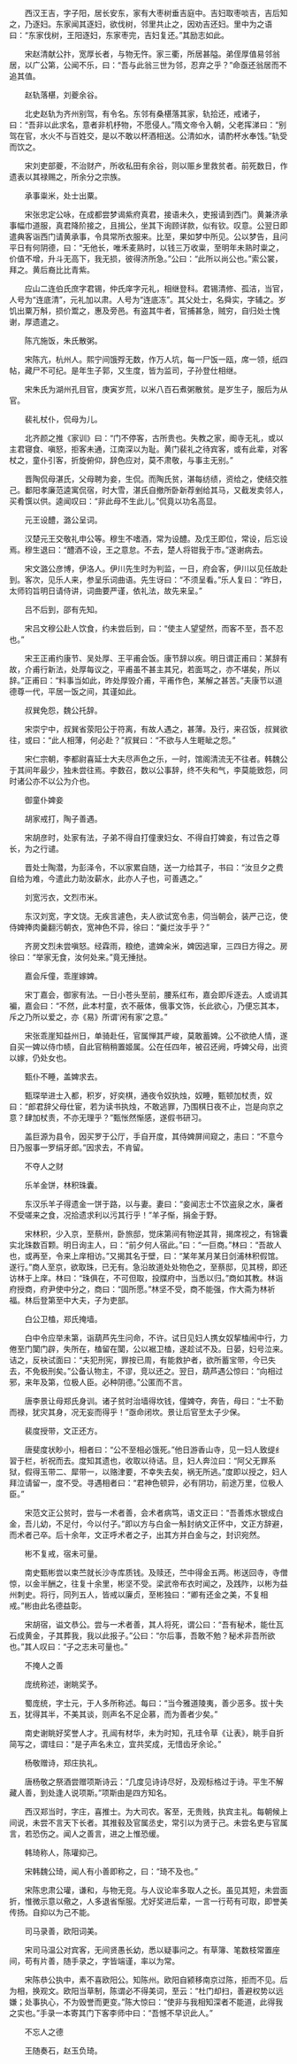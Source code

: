 <!-- { "loadSidebar": true } -->
　　西汉王吉，字子阳，居长安东，家有大枣树垂吉庭中。吉妇取枣啖吉，吉后知之，乃逐妇。东家闻其逐妇，欲伐树，邻里共止之，因劝吉还妇。里中为之语曰：“东家伐树，王阳逐妇，东家枣完，吉妇复还。”其励志如此。

　　宋赵清献公抃，宽厚长者，与物无忤。家三衢，所居甚隘。弟侄厚值易邻翁居，以广公第，公闻不乐，曰：“吾与此翁三世为邻，忍弃之乎？”命亟还翁居而不追其值。

　　赵轨落椹，刘夔余谷。

　　北史赵轨为齐州别驾，有令名。东邻有桑椹落其家，轨拾还，戒诸子，曰：“吾非以此求名，意者非机杼物，不愿侵人。”隋文帝令入朝，父老挥涕曰：“别驾在官，水火不与百姓交，是以不敢以杯酒相送。公清如水，请酌杯水奉饯。”轨受而饮之。

　　宋刘吏部夔，不治财产，所收私田有余谷，则以赈乡里救贫者。前死数日，作遗表以其禄赐之，所余分之宗族。

　　承事粜米，处士出粟。

　　宋张忠定公咏，在成都尝梦谒紫府真君，接语未久，吏报请到西门。黄兼济承事幅巾道服，真君降阶接之，且揖公，坐其下询顾详款，似有钦。叹意。公翌日即遣典客诣西门请黄承事，令具常所衣服来。比至，果如梦中所见。公以梦告，且问平日有何阴德，曰：“无他长，唯禾麦熟时，以钱三万收粜，至明年未熟时粜之，价值不增，升斗无高下，我无损，彼得济所急。”公曰：“此所以尚公也。”索公裳，拜之。黄后裔比比青紫。

　　应山二连伯氏庶字君锡，仲氏庠字元礼，相继登科。君锡清修、孤洁，当官，人号为“连底清”，元礼加以肃。人号为“连底冻”。其父处士，名舜实，字辅之。岁饥出粟万斛，损价鬻之，惠及旁邑。有盗其牛者，官捕甚急，贼穷，自归处士愧谢，厚遗遣之。

　　陈亢施饭，朱氏散粥。

　　宋陈亢，杭州人。熙宁间饿殍无数，作万人坑，每一尸饭一瓯，席一领，纸四帖，藏尸不可纪。是年生子郭，又生度，皆为监司，子孙登仕相继。

　　宋朱氏为湖州孔目官，庚寅岁荒，以米八百石煮粥散贫。是岁生子，服后为从官。

　　裴礼杖仆，侃母为儿。

　　北齐颜之推《家训》曰：“门不停客，古所贵也。失教之家，阍寺无礼，或以主君寝食、嗔怒，拒客未通，江南深以为耻。黄门裴礼之待宾客，或有此辈，对客杖之，童仆引客，折旋俯仰，辞色应对，莫不肃敬，与事主无别。”

　　晋陶侃母湛氏，父母聘为妾，生侃。而陶氏贫，湛每纺绩，资给之，使结交胜己。鄱阳孝廉范逵寓侃宿，时大雪，湛氏自撤所卧新荐剉给其马，又截发卖邻人，买肴馔以供。逵闻叹曰：“非此母不生此儿。”侃竟以功名高显。

　　元王设醴，潞公呈词。

　　汉楚元王交敬礼申公等。穆生不嗜酒，常为设醴。及戊王即位，常设，后忘设焉。穆生退曰：“醴酒不设，王之意怠。不去，楚人将钳我于市。”遂谢病去。

　　宋文潞公彦博，伊洛人。伊川先生时为判监，一日，府会客，伊川以见任故赴到。客次，见乐人来，参呈乐词曲语。先生讶曰：“不须呈看。”乐人复曰：“昨日，太师钧旨明日请侍讲，词曲要严谨，依礼法，故先来呈。”

　　吕不后到，邵有先知。

　　宋吕文穆公赴人饮食，约未尝后到，曰：“使主人望望然，而客不至，吾不忍也。”

　　宋王正甫约康节、吴处厚、王平甫会饭。康节辞以疾。明日谓正甫曰：某辞有故，介甫行新法，处厚每议之，平甫虽不甚主其兄，若面骂之，亦不堪矣，所以辞。”正甫曰：“料事当如此，昨处厚毁介甫，平甫作色，某解之甚苦。”夫康节以道德尊一代，平居一饭之间，其谨如此。

　　叔巽免怨，魏公托辞。

　　宋崇宁中，叔巽省荥阳公于符离，有故人遇之，甚薄。及行，来召饭，叔巽欲往，或曰：“此人相薄，何必赴？”叔巽曰：“不欲与人生睚眦之怨。”

　　宋仁宗朝，李都尉喜延士大夫尽声色之乐，一时，馆阁清流无不往者。韩魏公于其间年最少，独未尝往焉。李数召，数以公事辞，终不失和气，李莫能致怨，同时诸公亦不以公为介也。

　　御童仆婢妾

　　胡家戒打，陶子善遇。

　　宋胡彦时，处家有法，子弟不得自打僮隶妇女、不得自打婢妾，有过告之尊长，为之行谴。

　　晋处士陶潜，为彭泽令，不以家累自随，送一力给其子，书曰：“汝旦夕之费自给为难，今遣此力助汝薪水，此亦人子也，可善遇之。”

　　刘宽污衣，文烈市米。

　　东汉刘宽，字文饶。无疾言遽色，夫人欲试宽令恚，伺当朝会，装严己讫，使侍婢捧肉羹翻污朝衣，宽神色不异，徐曰：“羹烂汝手乎？”

　　齐房文烈未尝嗔怒。经霖雨，粮绝，遣婢籴米，婢因逃窜，三四日方得之。房徐曰：“举家无食，汝何处来。”竟无捶挞。

　　嘉会斥僮，乖崖嫁婢。

　　宋丁嘉会，御家有法。一日小苍头至前，腰系红布，嘉会即斥逐去。人或诮其褊，嘉会曰：“不然，此本村童，衣不蔽体，俄事文饰，长此欲心，乃便忘其本，斥之乃所以爱之，亦《易》所谓‘闲有家’之意。”

　　宋张乖崖知益州日，单骑赴任，官属惮其严峻，莫敢蓄婢。公不欲绝人情，遂自买一婢以侍巾帻，自此官稍稍置姬属。公在任四年，被召还阙，呼婢父母，出资以嫁，仍处女也。

　　甄仆不睡，盖婢求去。

　　甄琛举进士入都，积岁，好奕棋，通夜令奴执烛，奴睡，甄顿加杖责，奴曰：“郎君辞父母仕宦，若为读书执烛，不敢逃罪，乃围棋日夜不止，岂是向京之意？肆加杖责，不亦无理乎？”甄怅然惭感，遂假书研习。

　　盖巨源为县令，因买罗于公厅，手自开度，其侍婢屏间窥之，恚曰：“不意今日乃服事一罗绢牙郎。”因求去，不肯留。

　　不夺人之财

　　乐羊金饼，林积珠囊。

　　东汉乐羊子得遗金一饼于路，以与妻。妻曰：“妾闻志士不饮盗泉之水，廉者不受嗟来之食，况拾遗求利以污其行乎！”羊子惭，捐金于野。

　　宋林积，少入京，至蔡州，卧旅邸，觉床第间有物逆其背，揭席视之，有锦囊实北珠数百颗。明日询主人，曰：“前夕何人宿此。”曰：“一巨商。”林曰：“吾故人也，或再至，令来上庠相访。”又揭其名于壁，曰：“某年某月某日剑浦林积假馆。遂行。”商人至京，欲取珠，已无有。急沿故道处处物色之，至蔡邸，见其榜，即还访林于上庠。林曰：“珠俱在，不可但取，投牒府中，当悉以归。”商如其教。林诣府授商，府尹使中分之，商曰：“固所愿。”林坚不受，商不能强，作大斋为林祈福。林后登第至中大夫，子为吏部。

　　白公卫榼，郑氏掩墙。

　　白中令应举未第，诣葫芦先生问命，不许。试日见妇人携女奴挈榼闹中行，力倦至门闑门辟，失所在，榼留在闑，公以裾卫榼，遂趁试不及。日晏，妇号泣来。诘之，反袂试面曰：“夫犯刑宪，罪按已周，有能救护者，欲所蓄宝带，今已失去，不免极刑矣。”公备认物主，不谬，竞以还之。翌日，葫芦遇公惊曰：“向相过邪，来年及第，位极人臣。必种阴德。”公匿而不言。

　　唐李景让母郑氏身训。诸子贫时治墙得坎钱，僮婢夺，奔告，母曰：“士不勤而禄，犹灾其身，况无妄而得乎！”亟命闭坎。景让后官至太子少保。

　　裴度授带，文正还方。

　　唐斐度状眇小，相者曰：“公不至相必饿死。”他日游香山寺，见一妇人致缇纟習于栏，祈祝而去。度知其遗也，收取以待诘。旦，妇人奔泣曰：“阿父无罪系狱，假得玉带二、犀带一，以赂津要，不幸失去矣，祸无所逃。”度即以授之，妇人拜泣请留一，度不受。寻遇相者曰：“君神色顿异，必有阴功，前途万里，位极人臣。”

　　宋范文正公贫时，尝与一术者善，会术者病笃，语文正曰：“吾善炼水银成白金，吾儿幼，不足付，今以付子。”即以方与白金一斛封纳文正怀中，文正方辞避，而术者己卒。后十余年，文正呼术者之子，出其方并白金与之，封识宛然。

　　彬不复戒，宿未可量。

　　南史甄彬尝以束苎就长沙寺库质钱。及赎还，苎中得金五两。彬送回寺，寺僧惊，以金半酬之，往复十余里，彬坚不受。梁武帝布衣时闻之，及践阼，以彬为益州刺史。将行，同列五人，皆戒以廉贞，至彬独曰：“卿有还金之美，不复相戒。”彬由此名德益彰。

　　宋胡宿，谥文恭公。尝与一术者善，其人将死，谓公曰：“吾有秘术，能仕瓦石成黄金，子其葬我，我以此报子。”公曰：“尔后事，吾敢不勉？秘术非吾所欲也。”其人叹曰：“子之志未可量也。”

　　不掩人之善

　　庞统称述，谢眺奖予。

　　蜀庞统，字士元，于人多所称述。每曰：“当今雅道陵夷，善少恶多。拔十失五，犹得其半，不美其谈，则声名不足企慕，而为善者少矣。”

　　南史谢眺好奖誉人才。孔闿有材华，未为时知，孔珪令草《让表》，眺手自折简写之，谓珪曰：“是子声名未立，宜共奖成，无惜齿牙余论。”

　　杨敬赠诗，郑庄执礼。

　　唐杨敬之祭酒尝赠项斯诗云：“几度见诗诗尽好，及观标格过于诗。平生不解藏人善，到处逢人说项斯。”项斯由是四方知名。

　　西汉郑当时，字庄，喜推士。为大司农。客至，无贵贱，执宾主礼。每朝候上间说，未尝不言天下长者。其推毂及官属丞史，常引以为贤于己。未尝名吏与官属言，若恐伤之。闻人之善言，进之上惟恐缓。

　　韩琦称人，陈瓘抑己。

　　宋韩魏公琦，闻人有小善即称之，曰：“琦不及也。”

　　宋陈忠肃公瓘，谦和，与物无竞。与人议论率多取人之长。虽见其短，未尝面折，惟微示意以儆之，人多退省惭服。尤好奖进后辈，一言一行苟有可取，即誉美传扬。自抑以为己不能。

　　司马录善，欧阳词美。

　　宋司马温公对宾客，无间贤愚长幼，悉以疑事问之。有草簿、笔数枝常置座间，苟有片善，随手录之，字皆端谨，率以为常。

　　宋陈恭公执中，素不喜欧阳公。知陈州。欧阳自颍移南京过陈，拒而不见。后为相，换观文。欧阳当草制，陈谓必不得美词，至云：“杜门却扫，善避权势以远嫌；处事执心，不为毁誉而更变。”陈大惊曰：“使非与我相知深者不能道，此得我之实也。”手录一本寄其门下客李师中曰：“吾憾不早识此人。”

　　不忘人之德

　　王随奏石，赵玉负琦。

